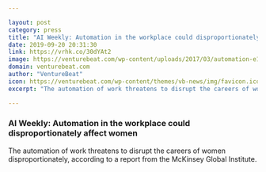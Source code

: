```yaml
---

layout: post
category: press
title: "AI Weekly: Automation in the workplace could disproportionately affect women"
date: 2019-09-20 20:31:30
link: https://vrhk.co/30dYAt2
image: https://venturebeat.com/wp-content/uploads/2017/03/automation-e1569010873537.jpg?w=1200&strip=all
domain: venturebeat.com
author: "VentureBeat"
icon: https://venturebeat.com/wp-content/themes/vb-news/img/favicon.ico
excerpt: "The automation of work threatens to disrupt the careers of women disproportionately, according to a report from the McKinsey Global Institute."

---
```


### AI Weekly: Automation in the workplace could disproportionately affect women

The automation of work threatens to disrupt the careers of women disproportionately, according to a report from the McKinsey Global Institute.